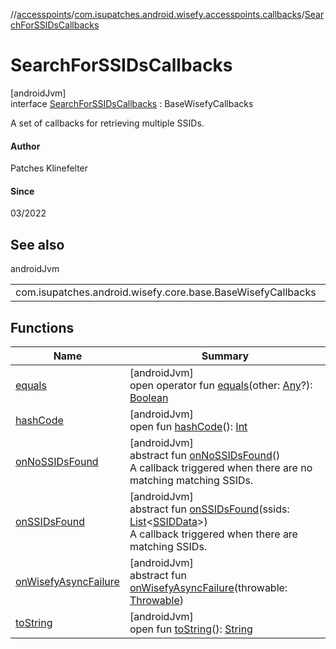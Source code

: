//[accesspoints](../../../index.md)/[com.isupatches.android.wisefy.accesspoints.callbacks](../index.md)/[SearchForSSIDsCallbacks](index.md)

# SearchForSSIDsCallbacks

[androidJvm]\
interface [SearchForSSIDsCallbacks](index.md) : BaseWisefyCallbacks

A set of callbacks for retrieving multiple SSIDs.

#### Author

Patches Klinefelter

#### Since

03/2022

## See also

androidJvm

| | |
|---|---|
| com.isupatches.android.wisefy.core.base.BaseWisefyCallbacks |  |

## Functions

| Name | Summary |
|---|---|
| [equals](../../com.isupatches.android.wisefy.accesspoints.entities/-search-for-single-s-s-i-d-request/-b-s-s-i-d/index.md#585090901%2FFunctions%2F974708819) | [androidJvm]<br>open operator fun [equals](../../com.isupatches.android.wisefy.accesspoints.entities/-search-for-single-s-s-i-d-request/-b-s-s-i-d/index.md#585090901%2FFunctions%2F974708819)(other: [Any](https://kotlinlang.org/api/latest/jvm/stdlib/kotlin/-any/index.html)?): [Boolean](https://kotlinlang.org/api/latest/jvm/stdlib/kotlin/-boolean/index.html) |
| [hashCode](../../com.isupatches.android.wisefy.accesspoints.entities/-search-for-single-s-s-i-d-request/-b-s-s-i-d/index.md#1794629105%2FFunctions%2F974708819) | [androidJvm]<br>open fun [hashCode](../../com.isupatches.android.wisefy.accesspoints.entities/-search-for-single-s-s-i-d-request/-b-s-s-i-d/index.md#1794629105%2FFunctions%2F974708819)(): [Int](https://kotlinlang.org/api/latest/jvm/stdlib/kotlin/-int/index.html) |
| [onNoSSIDsFound](on-no-s-s-i-ds-found.md) | [androidJvm]<br>abstract fun [onNoSSIDsFound](on-no-s-s-i-ds-found.md)()<br>A callback triggered when there are no matching matching SSIDs. |
| [onSSIDsFound](on-s-s-i-ds-found.md) | [androidJvm]<br>abstract fun [onSSIDsFound](on-s-s-i-ds-found.md)(ssids: [List](https://kotlinlang.org/api/latest/jvm/stdlib/kotlin.collections/-list/index.html)&lt;[SSIDData](../../com.isupatches.android.wisefy.accesspoints.entities/-s-s-i-d-data/index.md)&gt;)<br>A callback triggered when there are matching SSIDs. |
| [onWisefyAsyncFailure](index.md#823639724%2FFunctions%2F974708819) | [androidJvm]<br>abstract fun [onWisefyAsyncFailure](index.md#823639724%2FFunctions%2F974708819)(throwable: [Throwable](https://kotlinlang.org/api/latest/jvm/stdlib/kotlin/-throwable/index.html)) |
| [toString](../../com.isupatches.android.wisefy.accesspoints.entities/-search-for-single-s-s-i-d-request/-b-s-s-i-d/index.md#1616463040%2FFunctions%2F974708819) | [androidJvm]<br>open fun [toString](../../com.isupatches.android.wisefy.accesspoints.entities/-search-for-single-s-s-i-d-request/-b-s-s-i-d/index.md#1616463040%2FFunctions%2F974708819)(): [String](https://kotlinlang.org/api/latest/jvm/stdlib/kotlin/-string/index.html) |
